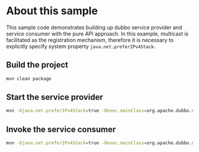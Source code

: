 # About this sample

This sample code demonstrates building up dubbo service provider and service consumer with the pure API approach. In this example, multicast is facilitated as the registration mechanism, therefore it is necessary to explicitly specify system property `java.net.preferIPv4Stack`.

## Build the project

```bash
mvn clean package
```

## Start the service provider

```bash
mvn -Djava.net.preferIPv4Stack=true -Dexec.mainClass=org.apache.dubbo.samples.api.invoker.ApiInvokerProviderBootstrap exec:java
```

## Invoke the service consumer

```bash
mvn -Djava.net.preferIPv4Stack=true -Dexec.mainClass=org.apache.dubbo.samples.api.invoker.ApiInvokerConsumerBootstrap exec:java
```
